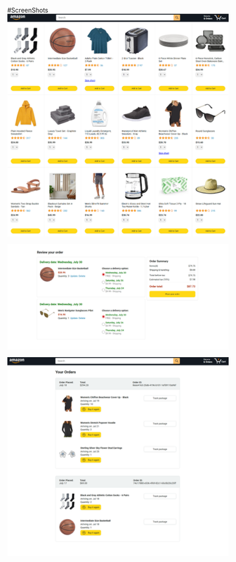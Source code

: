 #ScreenShots
![image alt](https://github.com/HarshvardhanRokade/Basic-Javascript-Amazon-Website/blob/2321f25a97a61951a814d28b72d1729abd02f7d1/ScreenShot1.png)

![image alt](https://github.com/HarshvardhanRokade/Basic-Javascript-Amazon-Website/blob/4004751f34eae5506323747919047594d30e43a5/ScreenShot2.png)

![image alt](https://github.com/HarshvardhanRokade/Basic-Javascript-Amazon-Website/blob/21b81192b50a4a11c18a8c92e512879b1e8e956e/ScreenShot3.png)

